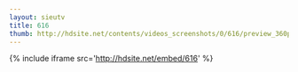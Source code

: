 ```yaml
---
layout: sieutv
title: 616
thumb: http://hdsite.net/contents/videos_screenshots/0/616/preview_360p.mp4.jpg
---
```

{% include iframe src='http://hdsite.net/embed/616' %}
 
